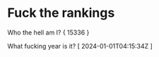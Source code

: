 # Fuck the rankings

Who the hell am I?
{ 15336 }

What fucking year is it?
[ 2024-01-01T04:15:34Z ]
